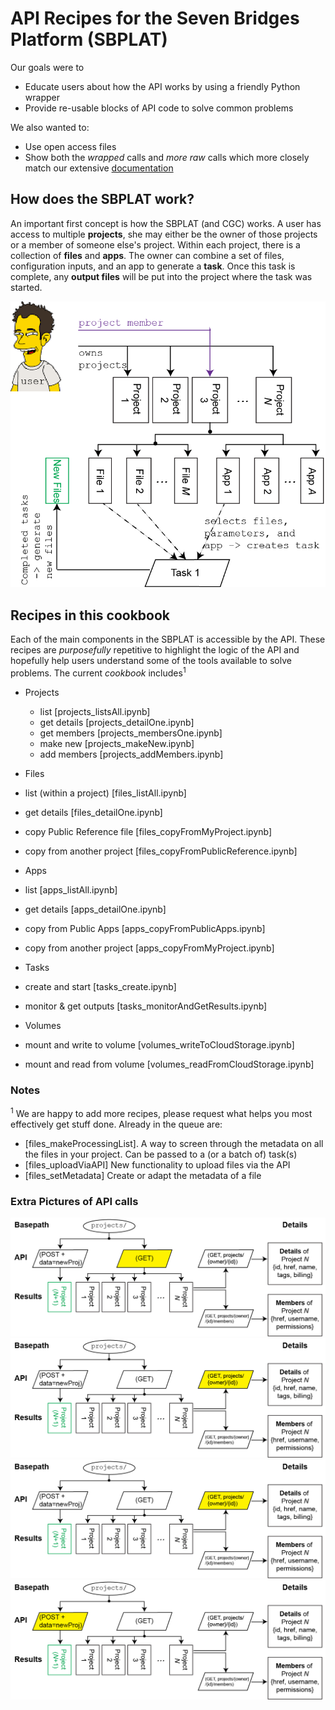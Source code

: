 # API Recipes for the Seven Bridges Platform (SBPLAT)
Our  goals were to 

* Educate users about how the API works by using a friendly Python wrapper
* Provide re-usable blocks of API code to solve common problems

We also wanted to:

* Use open access files
* Show both the _wrapped_ calls and _more raw_ calls which more closely match our extensive [documentation](http://docs.sevenbridges.com/docs/the-cgc-api)
 
## How does the SBPLAT work?
An important first concept is how the SBPLAT (and CGC) works. A user has access to multiple **projects**, she may either be the owner of those projects or a member of someone else's project. Within each project, there is a collection of **files** and **apps**. The owner can combine a set of files, configuration inputs, and an app to generate a **task**. Once this task is complete, any **output files** will be put into
the project where the task was started.

![CGC Overview](images/CGC_overview-02.png)

## Recipes in this cookbook
 
Each of the main components in the SBPLAT is accessible by the API. These recipes are _purposefully_ repetitive to highlight the logic of the API and hopefully help users understand some of the tools available to solve problems. The current _cookbook_ includes<sup>1</sup>

* Projects
  * list [projects_listsAll.ipynb]
  * get details [projects_detailOne.ipynb]
  * get members [projects_membersOne.ipynb]
  * make new [projects_makeNew.ipynb]
  * add members [projects_addMembers.ipynb]
  
* Files
 * list (within a project) [files_listAll.ipynb]
 * get details [files_detailOne.ipynb]
 * copy Public Reference file [files_copyFromMyProject.ipynb]
 * copy from another project [files_copyFromPublicReference.ipynb]
 
* Apps
 * list [apps_listAll.ipynb]
 * get details [apps_detailOne.ipynb]
 * copy from Public Apps [apps_copyFromPublicApps.ipynb]
 * copy from another project [apps_copyFromMyProject.ipynb]
 
* Tasks
 * create and start [tasks_create.ipynb]
 * monitor & get outputs [tasks_monitorAndGetResults.ipynb]

* Volumes
 * mount and write to volume [volumes_writeToCloudStorage.ipynb]
 * mount and read from volume [volumes_readFromCloudStorage.ipynb]
 
### Notes
<sup>1</sup> We are happy to add more recipes, please request what helps you most effectively get stuff done. Already in the queue are:
 
* [files_makeProcessingList]. A way to screen through the metadata on all the files in your project. Can be passed to a (or a batch of) task(s)
* [files_uploadViaAPI] New functionality to upload files via the API
* [files_setMetadata] Create or adapt the metadata of a file


### Extra Pictures of API calls
![Projects LIST](images/projects_listAll-01.png)
![Project DETAIL](images/projects_getDetails-01.png)
![Project DETAIL](images/projects_getDetails-01.png)
![Project Create](images/projects_addNew-01.png)
